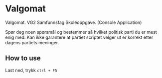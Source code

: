 # Valgomat
Valgomat. VG2 Samfunnsfag Skoleoppgave. (Console Application)

Spør deg noen spørsmål og bestemmer så hvilket politisk parti du er mest enig med. Kan ikke garantere at partiet scriptet velger ut er korrekt etter dagens partiets meninger.


## How to use

Last ned, trykk `ctrl + F5`
